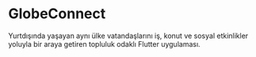 # GlobeConnect
Yurtdışında yaşayan aynı ülke vatandaşlarını iş, konut ve sosyal etkinlikler yoluyla bir araya getiren topluluk odaklı Flutter uygulaması.
